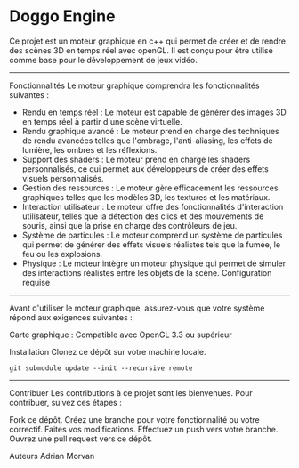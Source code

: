 # Doggo Engine
Ce projet est un moteur graphique en c++ qui permet de créer et de rendre des scènes 3D en temps réel avec openGL. Il est conçu pour être utilisé comme base pour le développement de jeux vidéo.

---

Fonctionnalités
Le moteur graphique comprendra les fonctionnalités suivantes :

* Rendu en temps réel : Le moteur est capable de générer des images 3D en temps réel à partir d'une scène virtuelle.
* Rendu graphique avancé : Le moteur prend en charge des techniques de rendu avancées telles que l'ombrage, l'anti-aliasing, les effets de lumière, les ombres et les réflexions.
* Support des shaders : Le moteur prend en charge les shaders personnalisés, ce qui permet aux développeurs de créer des effets visuels personnalisés.
* Gestion des ressources : Le moteur gère efficacement les ressources graphiques telles que les modèles 3D, les textures et les matériaux.
* Interaction utilisateur : Le moteur offre des fonctionnalités d'interaction utilisateur, telles que la détection des clics et des mouvements de souris, ainsi que la prise en charge des contrôleurs de jeu.
* Système de particules : Le moteur comprend un système de particules qui permet de générer des effets visuels réalistes tels que la fumée, le feu ou les explosions.
* Physique : Le moteur intègre un moteur physique qui permet de simuler des interactions réalistes entre les objets de la scène.
Configuration requise

----

Avant d'utiliser le moteur graphique, assurez-vous que votre système répond aux exigences suivantes :

Carte graphique : Compatible avec OpenGL 3.3 ou supérieur


Installation
Clonez ce dépôt sur votre machine locale.
```
git submodule update --init --recursive remote
```
---

Contribuer
Les contributions à ce projet sont les bienvenues. Pour contribuer, suivez ces étapes :

Fork ce dépôt.
Créez une branche pour votre fonctionnalité ou votre correctif.
Faites vos modifications.
Effectuez un push vers votre branche.
Ouvrez une pull request vers ce dépôt.

Auteurs
Adrian Morvan
